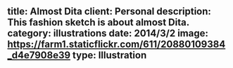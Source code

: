 title: Almost Dita
client: Personal
description: This fashion sketch is about almost Dita.
category: illustrations
date: 2014/3/2
image: https://farm1.staticflickr.com/611/20880109384_d4e7908e39
type: Illustration
---

